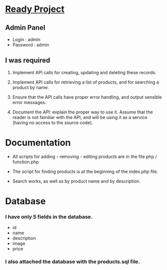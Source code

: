 # [Ready Project](https://shumilo17.thkit.ee/php/smallshop/index.php)
## Admin Panel
* Login : admin
* Password : admin

## I was required
1.	Implement API calls for creating, updating and deleting these records. 

2.	Implement API calls for retrieving a list of products, and for searching a product by name. 

3.	Ensure that the API calls have proper error handling, and output sensible error messages. 

4.	Document the API: explain the proper way to use it. Assume that the reader is not familiar with the API, and will be using it as a service (having no access to the source code). 

# Documentation
* All scripts for adding - removing - editing products are in the file php / function.php
* The script for finding products is at the beginning of the index.php file.

* Search works, as well as by product name and by description.


# Database
### I have only 5 fields in the database.
* id
* name
* description
* image
* price 
### I also attached the database with the products.sql file.

